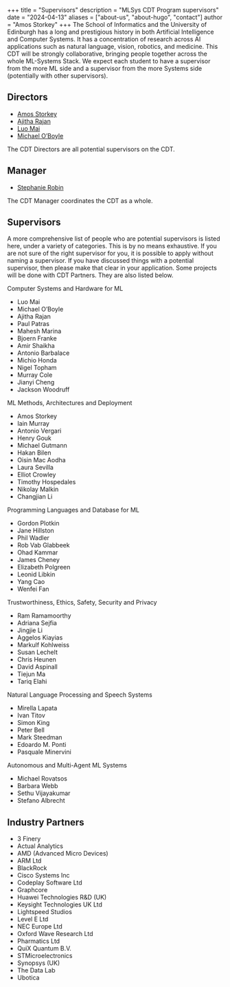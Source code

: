 +++
title = "Supervisors"
description = "MLSys CDT Program supervisors"
date = "2024-04-13"
aliases = ["about-us", "about-hugo", "contact"]
author = "Amos Storkey"
+++
The School of Informatics and the University of Edinburgh has a long and prestigious history in both Artificial Intelligence and Computer Systems. It has a concentration of research across AI applications such as natural language, vision, robotics, and medicine. This CDT will be strongly collaborative, bringing people together across the whole ML-Systems Stack. We expect each student to have a supervisor from the more ML side and a supervisor from the more Systems side (potentially with other supervisors).

## Directors

-  [Amos Storkey](https://homepages.inf.ed.ac.uk/amos/)
-  [Ajitha Rajan](https://homepages.inf.ed.ac.uk/arajan/)
-  [Luo Mai](https://luomai.github.io/)
-  [Michael O’Boyle](https://www.dcs.ed.ac.uk/home/mob/)

The CDT Directors are all potential supervisors on the CDT.

## Manager

-  [Stephanie Robin](https://www.inf.ed.ac.uk/people/staff/Stephanie_Robin.html)

The CDT Manager coordinates the CDT as a whole.

## Supervisors

A more comprehensive list of people who are potential supervisors is listed here, under a variety of categories. This is by no means exhaustive. If you are not sure of the right supervisor for you, it is possible to apply without naming a supervisor. If you have discussed things with a potential supervisor, then please make that clear in your application. Some projects will be done with CDT Partners. They are also listed below.

Computer Systems and Hardware for ML

- Luo Mai
- Michael O’Boyle
- Ajitha Rajan
- Paul Patras
- Mahesh Marina
- Bjoern Franke
- Amir Shaikha
- Antonio Barbalace
- Michio Honda
- Nigel Topham
- Murray Cole
- Jianyi Cheng
- Jackson Woodruff

ML Methods, Architectures and Deployment

- Amos Storkey
- Iain Murray
- Antonio Vergari
- Henry Gouk
- Michael Gutmann
- Hakan Bilen
- Oisin Mac Aodha
- Laura Sevilla
- Elliot Crowley
- Timothy Hospedales
- Nikolay Malkin
- Changjian Li

Programming Languages and Database for ML

- Gordon Plotkin
- Jane Hillston
- Phil Wadler
- Rob Vab Glabbeek
- Ohad Kammar
- James Cheney
- Elizabeth Polgreen
- Leonid Libkin
- Yang Cao
- Wenfei Fan

Trustworthiness, Ethics, Safety, Security and Privacy

- Ram Ramamoorthy
- Adriana Sejfia
- Jingjie Li
- Aggelos Kiayias
- Markulf Kohlweiss
- Susan Lechelt
- Chris Heunen
- David Aspinall
- Tiejun Ma
- Tariq Elahi

Natural Language Processing and Speech Systems

- Mirella Lapata
- Ivan Titov
- Simon King
- Peter Bell
- Mark Steedman
- Edoardo M. Ponti
- Pasquale Minervini

Autonomous and Multi-Agent ML Systems

- Michael Rovatsos
- Barbara Webb
- Sethu Vijayakumar
- Stefano Albrecht

## Industry Partners

- 3 Finery
- Actual Analytics
- AMD (Advanced Micro Devices)
- ARM Ltd
- BlackRock
- Cisco Systems Inc
- Codeplay Software Ltd
- Graphcore
- Huawei Technologies R&D (UK)
- Keysight Technologies UK Ltd
- Lightspeed Studios
- Level E Ltd
- NEC Europe Ltd
- Oxford Wave Research Ltd
- Pharmatics Ltd
- QuiX Quantum B.V.
- STMicroelectronics
- Synopsys (UK)
- The Data Lab
- Ubotica

